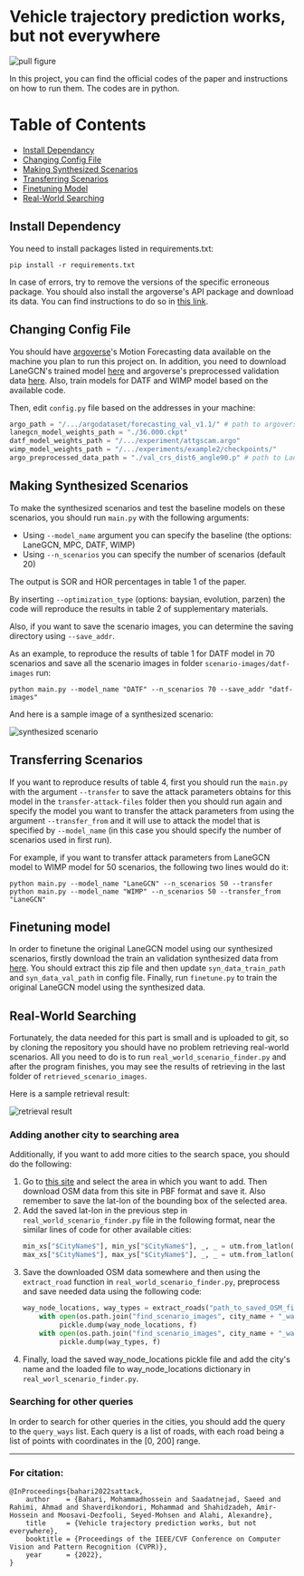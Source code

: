# Vehicle trajectory prediction works, but not everywhere

![pull figure](figures/pull.png)

In this project, you can find the official codes of the paper and instructions on how to run them. The codes are in python.

Table of Contents
=================
  * [Install Dependancy](#install-dependency)
  * [Changing Config File](#changing-config-file)
  * [Making Synthesized Scenarios](#making-synthesized-scenarios)
  * [Transferring Scenarios](#transferring-scenarios)
  * [Finetuning Model](#finetuning-model)
  * [Real-World Searching](#real-world-searching)
 
## Install Dependency
You need to install packages listed in requirements.txt:
```shell script
pip install -r requirements.txt
```
In case of errors, try to remove the versions of the specific erroneous package. 
You should also install the argoverse's API package and download its data. You can find instructions to do so in [this link](https://github.com/argoai/argoverse-api).

## Changing Config File
You should have [argoverse](https://www.argoverse.org/)'s Motion Forecasting data available on the machine you plan to run this project on. 
In addition, you need to download LaneGCN's trained model [here](https://drive.google.com/file/d/13PPVUokzy0594BGMK4Oq528QGQ3MCEgo/view?usp=sharing) and argoverse's preprocessed validation data [here](https://yun.sfo2.cdn.digitaloceanspaces.com/public/lanegcn/val_crs_dist6_angle90.p).
Also, train models for DATF and WIMP model based on the available code.

Then, edit `config.py` file based on the addresses in your machine:
```python
argo_path = "/.../argodataset/forecasting_val_v1.1/" # path to argoverse's validation data folder which includes val/data files"
lanegcn_model_weights_path = "./36.000.ckpt"
datf_model_weights_path = "/.../experiment/attgscam.argo"
wimp_model_weights_path = "/.../experiments/example2/checkpoints/"
argo_preprocessed_data_path = "./val_crs_dist6_angle90.p" # path to LaneGCN's processed validation data
``` 


## Making Synthesized Scenarios
To make the synthesized scenarios and test the baseline models on these scenarios, you should run `main.py` with the following arguments: 
* Using `--model_name` argument you can specify the baseline (the options: LaneGCN, MPC, DATF, WIMP)
* Using `--n_scenarios` you can specify the number of scenarios (default 20)

The output is SOR and HOR percentages in table 1 of the paper.

By inserting `--optimization_type` (options: baysian, evolution, parzen) the code will reproduce the results in table 2 of supplementary materials.

Also, if you want to save the scenario images, you can determine the saving directory using `--save_addr`.

As an example, to reproduce the results of table 1 for DATF model in 70 scenarios and save all the scenario images in folder `scenario-images/datf-images` run:
```shell script
python main.py --model_name "DATF" --n_scenarios 70 --save_addr "datf-images"
```
And here is a sample image of a synthesized scenario:

![synthesized scenario](figures/rendering.png)
## Transferring Scenarios

If you want to reproduce results of table 4, first you should run the `main.py` with the argument `--transfer` to save the attack parameters obtains for this model in the `transfer-attack-files` folder then you should run again and specify the model you want to transfer the attack parameters from using the argument `--transfer_from` and it will use to attack the model that is specified by `--model_name` (in this case you should specify the number of scenarios used in first run). 

For example, if you want to transfer attack parameters from LaneGCN model to WIMP model for 50 scenarios, the following two lines would do it:
```shell script
python main.py --model_name "LaneGCN" --n_scenarios 50 --transfer
python main.py --model_name "WIMP" --n_scenarios 50 --transfer_from "LaneGCN"
```

## Finetuning model
In order to finetune the original LaneGCN model using our synthesized scenarios, firstly download the train an validation synthesized data from [here](https://drive.google.com/file/d/1X97vxcC5vEhLXtb0HBvSkRlAHntDc_nj/view?usp=sharing). You should extract this zip file and then update `syn_data_train_path` and `syn_data_val_path` in config file. Finally, run `finetune.py` to train the original LaneGCN model using the synthesized data. 

## Real-World Searching
Fortunately, the data needed for this part is small and is uploaded to git, so by cloning the repository you should have no problem retrieving real-world scenarios.
All you need to do is to run `real_world_scenario_finder.py` and after the program finishes, you may see the results of retrieving in the last folder of `retrieved_scenario_images`. 

Here is a sample retrieval result:

![retrieval result](figures/Retrieval.jpg)
### Adding another city to searching area 

Additionally, if you want to add more cities to the search space, you should do the following:
1. Go to [this site](https://extract.bbbike.org/) and select the area in which you want to add. Then download OSM data from this site in PBF format and save it. Also remember to save the lat-lon of the bounding box of the selected area.
2. Add the saved lat-lon in the previous step in `real_world_scenario_finder.py` file in the following format, near the similar lines of code for other available cities:
    ```python
    min_xs["$CityName$"], min_ys["$CityName$"], _, _ = utm.from_latlon(min_lat, min_lon)
    max_xs["$CityName$"], max_ys["$CityName$"], _, _ = utm.from_latlon(max_lat, max_lon)
    ```
3. Save the downloaded OSM data somewhere and then using the `extract_road` function in `real_world_scenario_finder.py`, preprocess and save needed data using the following code:
   ```python
   way_node_locations, way_types = extract_roads("path_to_saved_OSM_file")
       with open(os.path.join("find_scenario_images", city_name + "_way_node_locations.pkl"), "wb") as f:
            pickle.dump(way_node_locations, f)
       with open(os.path.join("find_scenario_images", city_name + "_way_types.pkl"), "wb") as f:
            pickle.dump(way_types, f)
   ```
4. Finally, load the saved way_node_locations pickle file and add the city's name and the loaded file to way_node_locations dictionary in `real_worl_scenario_finder.py`.

### Searching for other queries
In order to search for other queries in the cities, you should add the query to the `query_ways` list.
Each query is a list of roads, with each road being a list of points with coordinates in the [0, 200] range.


---
### For citation:
```
@InProceedings{bahari2022sattack,
    author    = {Bahari, Mohammadhossein and Saadatnejad, Saeed and Rahimi, Ahmad and Shaverdikondori, Mohammad and Shahidzadeh, Amir-Hossein and Moosavi-Dezfooli, Seyed-Mohsen and Alahi, Alexandre},
    title     = {Vehicle trajectory prediction works, but not everywhere},
    booktitle = {Proceedings of the IEEE/CVF Conference on Computer Vision and Pattern Recognition (CVPR)},
    year      = {2022},
}
``` 
